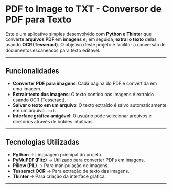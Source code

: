 # PDF to Image to TXT - Conversor de PDF para Texto  

Este é um aplicativo simples desenvolvido com **Python e Tkinter** que converte **arquivos PDF** em **imagens** e, em seguida, **extrai o texto** delas usando **OCR (Tesseract)**. O objetivo deste projeto é facilitar a conversão de documentos escaneados para texto editável.  

---

## Funcionalidades  

-  **Converter PDF para imagens**: Cada página do PDF é convertida em uma imagem.  
-  **Extrair texto das imagens**: O texto contido nas imagens é extraído usando OCR (Tesseract).  
-  **Salvar o texto em um arquivo**: O texto extraído é salvo automaticamente em um arquivo `.txt`.  
-  **Interface gráfica amigável**: O usuário pode selecionar arquivos e diretórios através de botões intuitivos.  

---

## Tecnologias Utilizadas  

-  **Python** → Linguagem principal do projeto.  
-  **PyMuPDF (Fitz)** → Utilizado para converter PDFs em imagens.  
-  **Pillow (PIL)** → Para manipulação de imagens.  
-  **Tesseract OCR** → Para extração de texto das imagens.  
-  **Tkinter** → Para criação da interface gráfica.  

---

